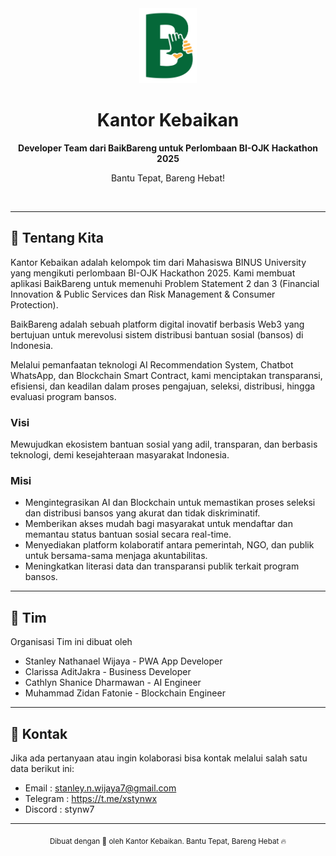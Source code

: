 <div align="center">
  <img src="logo.png" height="120" />
  <h1>Kantor Kebaikan</h1>
  <p><strong>Developer Team dari BaikBareng untuk Perlombaan BI-OJK Hackathon 2025</strong></p>
  <p>Bantu Tepat, Bareng Hebat!</p>
  <br />
</div>

---

## 🚀 Tentang Kita

Kantor Kebaikan adalah kelompok tim dari Mahasiswa BINUS University yang mengikuti perlombaan BI-OJK Hackathon 2025. Kami membuat aplikasi BaikBareng untuk memenuhi Problem Statement 2 dan 3 (Financial Innovation & Public Services dan Risk Management & Consumer Protection).

BaikBareng adalah sebuah platform digital inovatif berbasis Web3 yang bertujuan untuk merevolusi sistem distribusi bantuan sosial (bansos) di Indonesia.

Melalui pemanfaatan teknologi AI Recommendation System, Chatbot WhatsApp, dan Blockchain Smart Contract, kami menciptakan transparansi, efisiensi, dan keadilan dalam proses pengajuan, seleksi, distribusi, hingga evaluasi program bansos.

### Visi
Mewujudkan ekosistem bantuan sosial yang adil, transparan, dan berbasis teknologi, demi kesejahteraan masyarakat Indonesia.

### Misi
- Mengintegrasikan AI dan Blockchain untuk memastikan proses seleksi dan distribusi bansos yang akurat dan tidak diskriminatif.
- Memberikan akses mudah bagi masyarakat untuk mendaftar dan memantau status bantuan sosial secara real-time.
- Menyediakan platform kolaboratif antara pemerintah, NGO, dan publik untuk bersama-sama menjaga akuntabilitas.
- Meningkatkan literasi data dan transparansi publik terkait program bansos.

---

## 👥 Tim

Organisasi Tim ini dibuat oleh

<ul>
<li>Stanley Nathanael Wijaya - PWA App Developer</li>
<li>Clarissa AditJakra - Business Developer</li>
<li>Cathlyn Shanice Dharmawan - AI Engineer</li>
<li>Muhammad Zidan Fatonie - Blockchain Engineer</li>
</ul>

---

## 📧 Kontak

Jika ada pertanyaan atau ingin kolaborasi bisa kontak melalui salah satu data berikut ini:

- Email : stanley.n.wijaya7@gmail.com
- Telegram : https://t.me/xstynwx
- Discord : stynw7

---

<div align="center">
  <sub>Dibuat dengan 🤍 oleh Kantor Kebaikan. Bantu Tepat, Bareng Hebat 🔥</sub>
</div>
